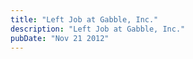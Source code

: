 ```yaml
---
title: "Left Job at Gabble, Inc."
description: "Left Job at Gabble, Inc."
pubDate: "Nov 21 2012"
---
```

